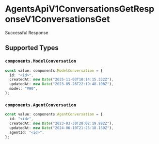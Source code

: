 # AgentsApiV1ConversationsGetResponseV1ConversationsGet

Successful Response


## Supported Types

### `components.ModelConversation`

```typescript
const value: components.ModelConversation = {
  id: "<id>",
  createdAt: new Date("2025-11-03T10:14:15.332Z"),
  updatedAt: new Date("2023-05-26T22:19:48.108Z"),
  model: "V90",
};
```

### `components.AgentConversation`

```typescript
const value: components.AgentConversation = {
  id: "<id>",
  createdAt: new Date("2023-03-30T20:02:19.882Z"),
  updatedAt: new Date("2024-06-10T21:25:18.159Z"),
  agentId: "<id>",
};
```

